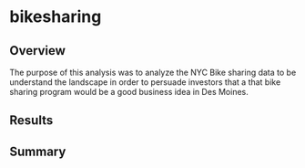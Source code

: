 # bikesharing
## Overview
The purpose of this analysis was to analyze the NYC Bike sharing data to be understand the landscape in order to persuade investors that a that bike sharing program would be a good business idea in Des Moines. 

## Results

## Summary
